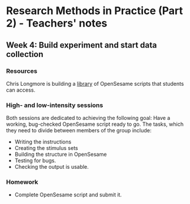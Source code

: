 # Research Methods in Practice (Part 2) - Teachers' notes

## Week 4: Build experiment and start data collection

### Resources

Chris Longmore is building a [library](openses_lib.md) of OpenSesame scripts that students can access.

### High- and low-intensity sessions

Both sessions are dedicated to achieving the following goal: Have a working,
bug-checked OpenSesame script ready to go. The tasks, which they need to divide
between members of the group include: 

- Writing the instructions
- Creating the stimulus sets
- Building the structure in OpenSesame
- Testing for bugs.
- Checking the output is usable.

### Homework

- Complete OpenSesame script and submit it.




